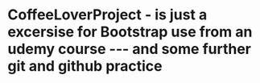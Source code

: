 # CoffeeLoverProject - is just a excersise for Bootstrap use from an udemy course --- and some further git and github practice

